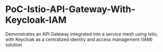# PoC-Istio-API-Gateway-With-Keycloak-IAM
Demonstrates an API Gateway integrated into a service mesh using Istio, with Keycloak as a centralized identity and access management (IAM) solution
